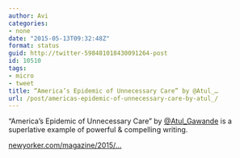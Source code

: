 ```yaml
---
author: Avi
categories:
- none
date: "2015-05-13T09:32:48Z"
format: status
guid: http://twitter-598481018430091264-post
id: 10510
tags:
- micro
- tweet
title: “America’s Epidemic of Unnecessary Care” by @Atul_…
url: /post/americas-epidemic-of-unnecessary-care-by-atul_/
---
```

“America’s Epidemic of Unnecessary Care” by [@Atul_Gawande](http://twitter.com/Atul_Gawande) is a superlative example of powerful & compelling writing.

[newyorker.com/magazine/2015/…](http://www.newyorker.com/magazine/2015/05/11/overkill-atul-gawande)